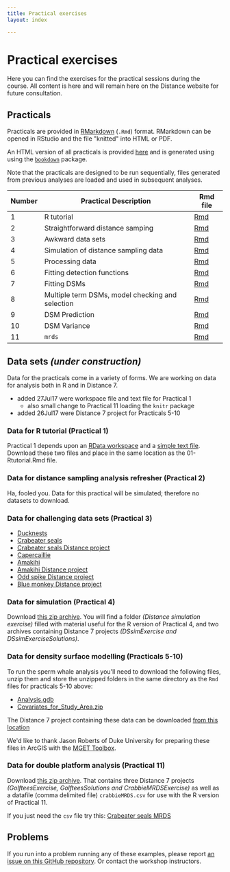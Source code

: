 ```yaml
---
title: Practical exercises
layout: index

---
```


# Practical exercises

Here you can find the exercises for the practical sessions during the course. All content is here and will remain here on the Distance website for future consultation.

## Practicals

Practicals are provided in [RMarkdown](http://rmarkdown.rstudio.com/index.html) (`.Rmd`) format. RMarkdown can be opened in RStudio and the file "knitted" into HTML or PDF.

An HTML version of all practicals is provided [here](practicals/bookdown/) and is generated using using the [`bookdown`](https://bookdown.org/) package.

Note that the practicals are designed to be run sequentially, files generated from previous analyses are loaded and used in subsequent analyses.

Number | Practical Description            | Rmd file |
-------|----------------------------------|----------|
1      | R tutorial                       | [Rmd](practicals/01-Rtutorial.Rmd) |
2      | Straightforward distance samping | [Rmd](practicals/02-simple-analysis-simulated.Rmd) |
3      | Awkward data sets                | [Rmd](practicals/03-problem-datasets.Rmd) |
4      | Simulation of distance sampling data | [Rmd](practicals/04-dssim.Rmd) |
5      | Processing data                  | [Rmd](practicals/05-process-geodata.Rmd) |
6      | Fitting detection functions       | [Rmd](practicals/06-detection-functions.Rmd) |
7      | Fitting DSMs                     |[Rmd](practicals/07-simple-dsms.Rmd) |
8      | Multiple term DSMs, model checking and selection | [Rmd](practicals/08-advanced-dsms.Rmd) |
9      | DSM Prediction | [Rmd](practicals/09-prediction.Rmd) |
10     | DSM Variance | [Rmd](practicals/10-variance.Rmd) |
11     | `mrds` | [Rmd](practicals/11-mrds.Rmd) |

## Data sets *(under construction)*

Data for the practicals come in a variety of forms.  We are working on data for analysis both in R and in Distance 7.

* added 27Jul17 were workspace file and text file for Practical 1
    * also small change to Practical 11 loading the `knitr` package
* added 26Jul17 were Distance 7 project for Practicals 5-10

### Data for R tutorial (Practical 1)

Practical 1 depends upon an [RData workspace](practicals/tutorial.RData) and a [simple text file](practicals/dados1.csv).  Download these two files and place in the same location as the 01-Rtutorial.Rmd file.

### Data for distance sampling analysis refresher (Practical 2)

Ha, fooled you.  Data for this practical will be simulated; therefore no datasets to download.

### Data for challenging data sets (Practical 3)

- [Ducknests](practicals/ducknests.csv)
- [Crabeater seals](practicals/crabbieMCDS.csv)
- [Crabeater seals Distance project](practicals/CrabbieMCDSExercise.zip)
- [Capercaillie](practicals/capercaillie.txt)
- [Amakihi](practicals/amakihi.csv)
- [Amakihi Distance project](practicals/Amakihi2.zip)
- [Odd spike Distance project](practicals/OddSpike-Demo_2.zip)
- [Blue monkey Distance project](practicals/BlueMonkey-Demo_3.zip)


### Data for simulation (Practical 4)

Download [this zip archive](practicals/prac4-DSsim.zip).  You will find a folder *(Distance simulation exercise)* filled with material useful for the R version of Practical 4, and two archives containing Distance 7 projects *(DSsimExercise and DSsimExerciseSolutions)*.

### Data for density surface modelling (Practicals 5-10)

To run the sperm whale analysis you'll need to download the following files, unzip them and store the unzipped folders in the same directory as the `Rmd` files for practicals 5-10 above:

- [Analysis.gdb](practicals/Analysis.gdb.zip)
- [Covariates_for_Study_Area.zip](practicals/Covariates_for_Study_Area.zip)

The Distance 7 project containing these data can be downloaded [from this location](practicals/spermwhale-Dist7.zip)

We'd like to thank Jason Roberts of Duke University for preparing these files in ArcGIS with the [MGET Toolbox](http://mgel2011-kvm.env.duke.edu/mget/).

### Data for double platform analysis (Practical 11)

Download [this zip archive](practicals/prac11-mrds.zip).  That contains three Distance 7 projects *(GolfteesExercise, GolfteesSolutions and CrabbieMRDSExercise)* as well as a datafile (comma delimited file) `crabbieMRDS.csv` for use with the R version of Practical 11.

If you just need the `csv` file try this: [Crabeater seals MRDS](practicals/crabbieMRDS.csv)

## Problems

If you run into a problem running any of these examples, please report [an issue on this GitHub repository](https://github.com/DistanceDevelopment/spatial-workshops/issues). Or contact the workshop instructors.






